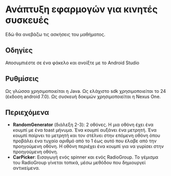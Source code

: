 # Ανάπτυξη εφαρμογών για κινητές συσκευές

Εδώ θα ανεβάζω τις ασκήσεις του μαθήματος.

## Οδηγίες
Αποσυμπιέστε σε ένα φάκελο και ανοίξτε με το Android Studio

## Ρυθμίσεις
Ως γλώσσα χρησιμοποιείται η Java. Ως ελάχιστο sdk χρησιμοποιείται το 24 (έκδοση android 7.0). Ως συσκευή δοκιμών χρησιμοποιείται η Nexus One.

## Περιεχόμενα

* **RandomGenerator** (διάλεξη 2-3): 2 οθόνες. Η μια οθόνη έχει ένα κουμπί με ένα toast μήνυμα. Ένα κουμπί αυξάνει ένα μετρητή. Ένα κουμπί παίρνει το μετρητή και τον στέλνει στην επόμενη οθόνη όπου προβάλει ένα τυχαίο αριθμό από το 1 έως αυτό που έλαβε από την προηγούμενη οθόνη. Η οθόνη περιέχει ένα κουμπί για να γυρίσει στην προηγούμενη οθόνη.   
* **CarPicker**: Εισαγωγή ενός spinner και ενός RadioGroup. Το γέμισμα του RadioGroup γίνεται τοπικά, μέσω μεθόδου που δημιουργεί αντικείμενα.   

